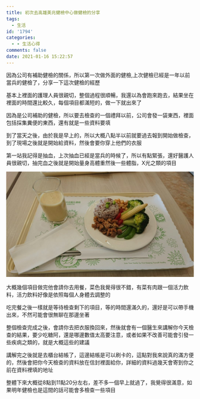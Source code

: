 ```yaml
---
title: 初次去高雄美兆健檢中心做健檢的分享
tags:
  - 生活
id: '1794'
categories:
  - - 生活心得
comments: false
date: 2021-01-16 15:22:57
---
```


因為公司有補助健檢的關係，所以第一次做外面的健檢,上次健檢已經是一年以前當兵的健檢了，分享一下這次健檢的經歷

基本上裡面的護理人員很親切，整個過程很順暢，我還以為會跑來跑去，結果坐在裡面的時間還比較久，每個項目都滿短的，做一下就出來了

因為是公司補助的健檢，所以要去檢查的一個禮拜以前，公司會發一袋東西，裡面包括採集糞便的東西，還有就是一些資料要填

到了當天之後，由於我是早上的，所以大概八點半以前就要過去報到開始做檢查，到了現場之後就是開始給資料，然後會要你穿上他們的衣服

第一站我記得是抽血，上次抽血已經是當兵的時候了，所以有點緊張，還好醫護人員很親切，抽完血之後就是開始量身高體重然後一些體脂，X光之類的項目

![美兆健檢餐點](./first-check/DSC_0008-1024x576.jpg)

大概幾個項目做完他會請你去用餐，菜色我覺得很不錯，有菜有肉跟一個活力飲料，活力飲料好像是依照每個人身體去調整的

吃完餐之後一樣就是等待檢查剩下的項目，等的時間還滿久的，還好是可以帶手機出來，不然可能會很無聊在那邊坐著

整個檢查完成之後，會請你去把衣服換回來，然後就會有一個醫生來講解你今天檢查的結果，要少吃糖阿，還是哪邊數值太高要注意，或者如果不改善可能會引發一些疾病之類的，就是大概這些的建議

講解完之後就是去櫃台結帳了，這邊結帳是可以刷卡的，這點對我來說真的滿方便的，然後會把你今天檢查的資料放在信封裡面給你，詳細的資料過幾天會寄到你之前在資料裡填的地址

整體下來大概從8點到11點20分左右，差不多一個早上就過了，我覺得很滿意，如果明年健檢也是這間的話可能會多檢查一些項目